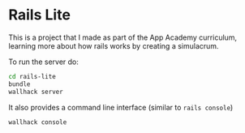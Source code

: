 # Rails Lite

This is a project that I made as part of the App Academy curriculum,
       learning more about how rails works by creating a simulacrum.


To run the server do:

```bash
cd rails-lite
bundle
wallhack server
```

It also provides a command line interface (similar to `rails console`)

```
wallhack console
```
